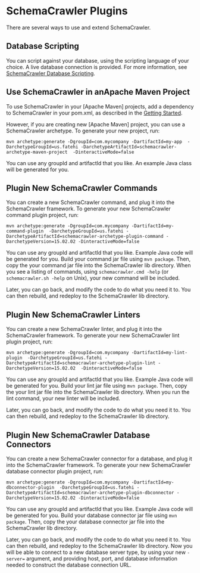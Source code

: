 # SchemaCrawler Plugins

There are several ways to use and extend SchemaCrawler.

## Database Scripting
You can script against your database, using the scripting language of your choice. A live
database connection is provided. For more information, see [SchemaCrawler Database Scripting](scripting.html).

## Use SchemaCrawler in anApache Maven Project
To use SchemaCrawler in your [Apache Maven] projects, add a dependency to SchemaCrawler in your pom.xml,
as described in the [Getting Started](readme.html).

However, if you are creating new [Apache Maven] project, you can use a SchemaCrawler archetype.
To generate your new project, run:

`mvn archetype:generate -DgroupId=com.mycompany -DartifactId=my-app 
   -DarchetypeGroupId=us.fatehi -DarchetypeArtifactId=schemacrawler-archetype-maven-project 
   -DinteractiveMode=false` 

You can use any groupId and artifactId that you like. An example Java class
will be generated for you.

## Plugin New SchemaCrawler Commands
You can create a new SchemaCrawler command, and plug it into the SchemaCrawler framework. 
To generate your new SchemaCrawler command plugin project, run: 

`mvn archetype:generate -DgroupId=com.mycompany -DartifactId=my-command-plugin 
  -DarchetypeGroupId=us.fatehi -DarchetypeArtifactId=schemacrawler-archetype-plugin-command -DarchetypeVersion=15.02.02
  -DinteractiveMode=false`

You can use any groupId and artifactId that you like. Example Java code
will be generated for you. Build your command jar file using `mvn package`. Then, copy 
the your command jar file into the SchemaCrawler lib directory. When you see a listing of commands, 
using `schemacrawler.cmd -help` (or `schemacrawler.sh -help` on Unix), your new command will be included.

Later, you can go back, and modify the code to do what you need it to. You can then rebuild, and redeploy to 
the SchemaCrawler lib directory.

## Plugin New SchemaCrawler Linters
You can create a new SchemaCrawler linter, and plug it into the SchemaCrawler framework. 
To generate your new SchemaCrawler lint plugin project, run: 
 
`mvn archetype:generate -DgroupId=com.mycompany -DartifactId=my-lint-plugin 
  -DarchetypeGroupId=us.fatehi -DarchetypeArtifactId=schemacrawler-archetype-plugin-lint -DarchetypeVersion=15.02.02 
  -DinteractiveMode=false`

You can use any groupId and artifactId that you like. Example Java code
will be generated for you. Build your lint jar file using `mvn package`. Then, copy 
the your lint jar file into the SchemaCrawler lib directory. When you run the lint command, 
your new linter will be included.

Later, you can go back, and modify the code to do what you need it to. You can then rebuild, and redeploy to 
the SchemaCrawler lib directory.

## Plugin New SchemaCrawler Database Connectors
You can create a new SchemaCrawler connector for a database, and plug it into the SchemaCrawler framework. 
To generate your new SchemaCrawler database connector plugin project, run: 
 
`mvn archetype:generate -DgroupId=com.mycompany -DartifactId=my-dbconnector-plugin 
  -DarchetypeGroupId=us.fatehi -DarchetypeArtifactId=schemacrawler-archetype-plugin-dbconnector -DarchetypeVersion=15.02.02
  -DinteractiveMode=false`

You can use any groupId and artifactId that you like. Example Java code
will be generated for you. Build your database connector jar file using `mvn package`. Then, copy 
the your database connector jar file into the SchemaCrawler lib directory. 

Later, you can go back, and modify the code to do what you need it to. You can then rebuild, and redeploy to 
the SchemaCrawler lib directory. Now you will be able to connect to a new database server type, by using your
new `-server=` argument, and providing host, port, and database information needed to construct the 
database connection URL.


